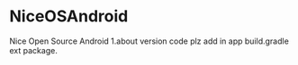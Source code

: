 # NiceOSAndroid
Nice Open Source Android
1.about version code
plz add in app build.gradle ext package.
